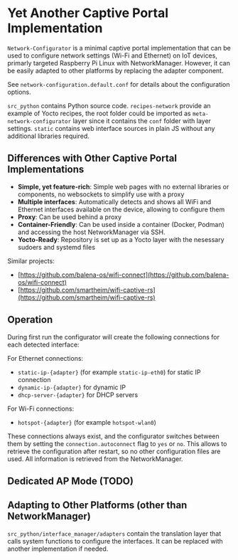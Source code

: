 # Yet Another Captive Portal Implementation

`Network-Configurator` is a minimal captive portal implementation that can be used to configure network settings (Wi-Fi and Ethernet) on IoT devices, primarly targeted Raspberry Pi Linux with NetworkManager. However, it can be easily adapted to other platforms by replacing the adapter component.

See `network-configuration.default.conf` for details about the configuration options.

`src_python` contains Python source code.
`recipes-network` provide an example of Yocto recipes, the root folder could be imported as `meta-network-configurator` layer since it contains the `conf` folder with layer settings.
`static` contains web interface sources in plain JS without any additional libraries required.

## Differences with Other Captive Portal Implementations

- **Simple, yet feature-rich**: Simple web pages with no external libraries or components, no websockets to simplify use with a proxy
- **Multiple interfaces**: Automatically detects and shows all WiFi and Ethernet interfaces available on the device, allowing to configure them
- **Proxy**: Can be used behind a proxy
- **Container-Friendly**: Can be used inside a container (Docker, Podman) and accessing the host NetworkManager via SSH.
- **Yocto-Ready**: Repository is set up as a Yocto layer with the nesessary sudoers and systemd files

Similar projects:

- [https://github.com/balena-os/wifi-connect](https://github.com/balena-os/wifi-connect)
- [https://github.com/smartheim/wifi-captive-rs](https://github.com/smartheim/wifi-captive-rs)

## Operation

During first run the configurator will create the following connections for each detected interface:

For Ethernet connections:

- `static-ip-{adapter}` (for example `static-ip-eth0`) for static IP connection
- `dynamic-ip-{adapter}` for dynamic IP
- `dhcp-server-{adapter}` for DHCP servers

For Wi-Fi connections:

- `hotspot-{adapter}` (for example `hotspot-wlan0`)

These connections always exist, and the configurator switches between them by setting the `connection.autoconnect` flag to `yes` or `no`. This allows to retrieve the configuration after restart, so no other configuration files are used. All information is retrieved from the NetworkManager.

## Dedicated AP Mode (TODO)

## Adapting to Other Platforms (other than NetworkManager)

`src_python/interface_manager/adapters` contain the translation layer that calls system functions to configure the interfaces. It can be replaced with another implementation if needed.
